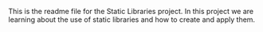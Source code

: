 This is the readme file for the Static Libraries project. In this project we are learning about the use of static libraries and how to create and apply them.
